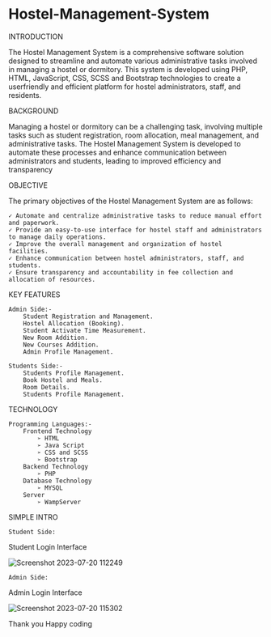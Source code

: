 # Hostel-Management-System

INTRODUCTION 
 
The Hostel Management System is a comprehensive software solution designed to streamline and
automate various administrative tasks involved in managing a hostel or dormitory. This system is
developed using PHP, HTML, JavaScript, CSS, SCSS and Bootstrap technologies to create a userfriendly and efficient platform for hostel administrators, staff, and residents. 

BACKGROUND     
 
Managing a hostel or dormitory can be a challenging task, involving multiple tasks such as student
registration, room allocation, meal management, and administrative tasks. The Hostel
Management System is developed to automate these processes and enhance communication
between administrators and students, leading to improved efficiency and transparency
 
OBJECTIVE  
 
The primary objectives of the Hostel Management System are as follows:

    ✓ Automate and centralize administrative tasks to reduce manual effort and paperwork.
    ✓ Provide an easy-to-use interface for hostel staff and administrators to manage daily operations.
    ✓ Improve the overall management and organization of hostel facilities.
    ✓ Enhance communication between hostel administrators, staff, and students.
    ✓ Ensure transparency and accountability in fee collection and allocation of resources.

KEY FEATURES

    Admin Side:-
        Student Registration and Management.
        Hostel Allocation (Booking).
        Student Activate Time Measurement.
        New Room Addition.
        New Courses Addition.
        Admin Profile Management.

    Students Side:- 
        Students Profile Management.
        Book Hostel and Meals.
        Room Details.
        Students Profile Management.



TECHNOLOGY

    Programming Languages:-
        Frontend Technology
            ➢ HTML
            ➢ Java Script
            ➢ CSS and SCSS
            ➢ Bootstrap      
        Backend Technology
            ➢ PHP
        Database Technology
            ➢ MYSQL
        Server
            ➢ WampServer

SIMPLE INTRO

    Student Side:
Student Login Interface

![Screenshot 2023-07-20 112249](https://github.com/DumindUdara/Hostel-Management-System/assets/98957798/dd147e14-f99f-48bf-9bd2-cc59b6349585)


    Admin Side:
Admin Login Interface

![Screenshot 2023-07-20 115302](https://github.com/DumindUdara/Hostel-Management-System/assets/98957798/3ead667f-7ce8-4bee-94fa-8754164441c3)


Thank you
Happy coding





        
        
        
